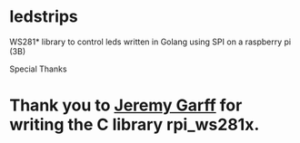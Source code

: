 # ledstrips
WS281* library to control leds written in Golang using SPI on a raspberry pi (3B)

Special Thanks
# Thank you to [Jeremy Garff](https://github.com/jgarff) for writing the C library rpi_ws281x.
